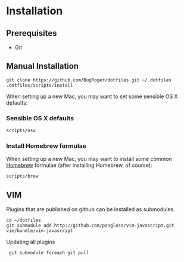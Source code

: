 # Installation

## Prerequisites

  * Git

## Manual Installation

    git clone https://github.com/BugRoger/dotfiles.git ~/.dotfiles
    .dotfiles/scripts/install

When setting up a new Mac, you may want to set some sensible OS X defaults:

### Sensible OS X defaults

```bash
scripts/osx
```

### Install Homebrew formulae

When setting up a new Mac, you may want to install some common [Homebrew](http://brew.sh/) formulae (after installing Homebrew, of course):

```bash
scripts/brew
```

## VIM

Plugins that are published on github can be installed as submodules. 

    cd ~/dotfiles
    git submodule add http://github.com/pangloss/vim-javascript.git vim/bundle/vim-javascript

Updating all plugins

     git submodule foreach git pull
